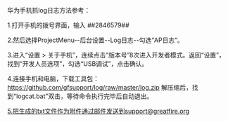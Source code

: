 
华为手机抓log日志方法参考：

1.打开手机的拨号界面，输入 *#*#2846579#*#*

2.然后选择ProjectMenu--后台设置--Log日志--勾选“AP日志“。

3.进入“设置 > 关于手机”，连续点击“版本号”8次进入开发者模式。返回“设置”，找到“开发人员选项”，勾选“USB调试”，点击确认。

4.连接手机和电脑，下载工具包：https://github.com/gfsupport/log/raw/master/log.zip
解压缩后，找到“logcat.bat"双击，等待命令执行完毕后自动退出。

5.把生成的txt文件作为附件通过邮件发送到support@greatfire.org

